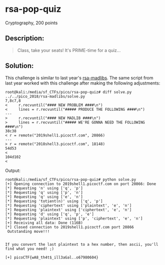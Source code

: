 # rsa-pop-quiz
Cryptography, 200 points

## Description:
> Class, take your seats! It's PRIME-time for a quiz...


## Solution: 

This challenge is similar to last year's [rsa-madlibs](/2018_picoCTF/rsa-madlibs.md). The same script from last year worked with this challenge after making the following adjustments:

```console
root@kali:/media/sf_CTFs/pico/rsa-pop-quiz# diff solve.py ../../pico_2018/rsa-madlibs/solve.py
7,8c7,8
<     r.recvuntil("#### NEW PROBLEM ####\n")
<     lines = r.recvuntil("##### PRODUCE THE FOLLOWING ####\n")
---
>     r.recvuntil("#### NEW MADLIB ####\n")
>     lines = r.recvuntil("##### WE'RE GONNA NEED THE FOLLOWING ####\n")
38c38
< r = remote("2019shell1.picoctf.com", 20866)
---
> r = remote("2018shell3.picoctf.com", 18148)
54d53
<
104d102
<
```

Output:
```console
root@kali:/media/sf_CTFs/pico/rsa-pop-quiz# python solve.py
[+] Opening connection to 2019shell1.picoctf.com on port 20866: Done
[*] Requesting 'n' using ['q', 'p']
[*] Requesting 'q' using ['p', 'n']
[*] Requesting 'q' using ['e', 'n']
[*] Requesting 'totient(n)' using ['q', 'p']
[*] Requesting 'ciphertext' using ['plaintext', 'e', 'n']
[*] Requesting 'plaintext' using ['ciphertext', 'e', 'n']
[*] Requesting 'd' using ['q', 'p', 'e']
[*] Requesting 'plaintext' using ['p', 'ciphertext', 'e', 'n']
[+] Receiving all data: Done (116B)
[*] Closed connection to 2019shell1.picoctf.com port 20866
 Outstanding move!!!


If you convert the last plaintext to a hex number, then ascii, you'll find what you need! ;)

[+] picoCTF{wA8_th4t$_ill3aGal..o67980604}
```
